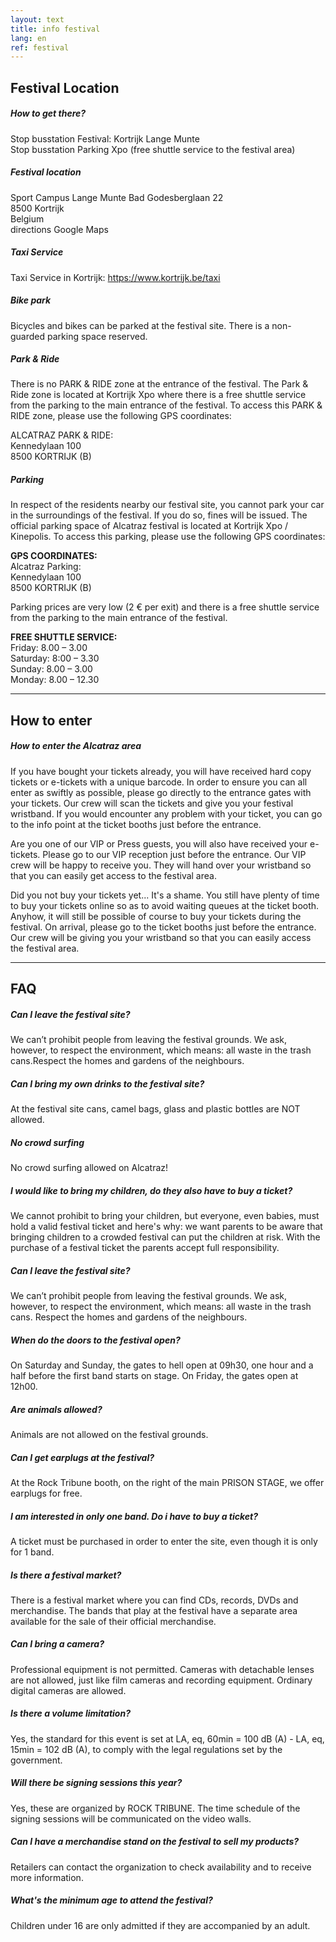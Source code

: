 ```yaml
---
layout: text
title: info festival
lang: en
ref: festival
---
```


## Festival Location

##### How to get there?
Stop busstation Festival: Kortrijk Lange Munte  
Stop busstation Parking Xpo (free shuttle service to the festival area)

##### Festival location
Sport Campus Lange Munte
Bad Godesberglaan 22  
8500 Kortrijk  
Belgium  
directions Google Maps

##### Taxi Service
Taxi Service in Kortrijk: https://www.kortrijk.be/taxi

##### Bike park
Bicycles and bikes can be parked at the festival site. There is a non-guarded parking space reserved.

##### Park & Ride
There is no PARK & RIDE zone at the entrance of the festival. The Park & Ride zone is located at Kortrijk Xpo where there is a free shuttle service from the parking to the main entrance of the festival.
To access this PARK & RIDE zone, please use the following GPS coordinates:

ALCATRAZ PARK & RIDE:  
Kennedylaan 100  
8500 KORTRIJK (B)

##### Parking
In respect of the residents nearby our festival site, you cannot park your car in the surroundings of the festival. If you do so, fines will be issued. The official parking space of Alcatraz festival is located at Kortrijk Xpo / Kinepolis. To access this parking, please use the following GPS coordinates:

**GPS COORDINATES:**  
Alcatraz Parking:  
Kennedylaan 100  
8500 KORTRIJK (B)  

Parking prices are very low (2 € per exit) and there is a free shuttle service from the parking to the main entrance of the festival.

**FREE SHUTTLE SERVICE:**  
Friday: 8.00 – 3.00  
Saturday: 8:00 – 3.30  
Sunday: 8.00 – 3.00  
Monday: 8.00 – 12.30  


---


## How to enter

##### How to enter the Alcatraz area
If you have bought your tickets already, you will have received hard copy tickets or e-tickets with a unique barcode. In order to ensure you can all enter as swiftly as possible, please go directly to the entrance gates with your tickets. Our crew will scan the tickets and give you your festival wristband. If you would encounter any problem with your ticket, you can go to the info point at the ticket booths just before the entrance.

Are you one of our VIP or Press guests, you will also have received your e-tickets. Please go to our VIP reception just before the entrance. Our VIP crew will be happy to receive you. They will hand over your wristband so that you can easily get access to the festival area.

Did you not buy your tickets yet... It's a shame. You still have plenty of time to buy your tickets online so as to avoid waiting queues at the ticket booth. Anyhow, it will still be possible of course to buy your tickets during the festival. On arrival, please go to the ticket booths just before the entrance. Our crew will be giving you your wristband so that you can easily access the festival area.


---


## FAQ

##### Can I leave the festival site?
We can’t prohibit people from leaving the festival grounds. We ask, however, to respect the environment, which means: all waste in the trash cans.Respect the homes and gardens of the neighbours.

##### Can I bring my own drinks to the festival site?
At the festival site cans, camel bags, glass and plastic bottles are NOT allowed.

##### No crowd surfing
No crowd surfing allowed on Alcatraz!

##### I would like to bring my children, do they also have to buy a ticket?
We cannot prohibit to bring your children, but everyone, even babies, must hold a valid festival ticket and here's why: we want parents to be aware that bringing children to a crowded festival can put the children at risk. With the purchase of a festival ticket the parents accept full responsibility.

##### Can I leave the festival site?
We can’t prohibit people from leaving the festival grounds. We ask, however, to respect the environment, which means: all waste in the trash cans.
Respect the homes and gardens of the neighbours.

##### When do the doors to the festival open?
On Saturday and Sunday, the gates to hell open at 09h30, one hour and a half before the first band starts on stage. On Friday, the gates open at 12h00.

##### Are animals allowed?
Animals are not allowed on the festival grounds.

##### Can I get earplugs at the festival?
At the Rock Tribune booth, on the right of the main PRISON STAGE, we offer earplugs for free.

##### I am interested in only one band. Do i have to buy a ticket?
A ticket must be purchased in order to enter the site, even though it is only for 1 band.

##### Is there a festival market?
There is a festival market where you can find CDs, records, DVDs and merchandise. The bands that play at the festival have a separate area available for the sale of their official merchandise.

##### Can I bring a camera?
Professional equipment is not permitted. Cameras with detachable lenses are not allowed, just like film cameras and recording equipment. Ordinary digital cameras are allowed.

##### Is there a volume limitation?
Yes, the standard for this event is set at LA, eq, 60min = 100 dB (A) - LA, eq, 15min = 102 dB (A), to comply with the legal regulations set by the government.

##### Will there be signing sessions this year?
Yes, these are organized by ROCK TRIBUNE. The time schedule of the signing sessions will be communicated on the video walls.

##### Can I have a merchandise stand on the festival to sell my products?
Retailers can contact the organization to check availability and to receive more information.

##### What's the minimum age to attend the festival?
Children under 16 are only admitted if they are accompanied by an adult.
